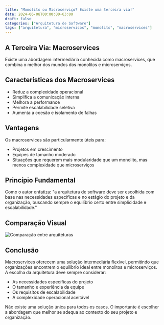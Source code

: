 ```yaml
---
title: "Monolito ou Microserviço? Existe uma terceira via!"
date: 2024-06-08T00:00:00-03:00
draft: false
categories: ["Arquitetura de Software"]
tags: ["arquitetura", "microservicos", "monolito", "macroservices"]
---
```


## A Terceira Via: Macroservices

Existe uma abordagem intermediária conhecida como macroservices, que combina o melhor dos mundos dos monolitos e microserviços.

## Características dos Macroservices

- Reduz a complexidade operacional
- Simplifica a comunicação interna
- Melhora a performance
- Permite escalabilidade seletiva
- Aumenta a coesão e isolamento de falhas

## Vantagens

Os macroservices são particularmente úteis para:
- Projetos em crescimento
- Equipes de tamanho moderado
- Situações que requerem mais modularidade que um monolito, mas menos complexidade que microserviços

## Princípio Fundamental

Como o autor enfatiza: "a arquitetura de software deve ser escolhida com base nas necessidades específicas e no estágio do projeto e da organização, buscando sempre o equilíbrio certo entre simplicidade e escalabilidade."

## Comparação Visual

![Comparação entre arquiteturas](/images/monolito-microservico-macroservice.png)

## Conclusão

Macroservices oferecem uma solução intermediária flexível, permitindo que organizações encontrem o equilíbrio ideal entre monolitos e microserviços. A escolha da arquitetura deve sempre considerar:

- As necessidades específicas do projeto
- O tamanho e experiência da equipe
- Os requisitos de escalabilidade
- A complexidade operacional aceitável

Não existe uma solução única para todos os casos. O importante é escolher a abordagem que melhor se adequa ao contexto do seu projeto e organização.